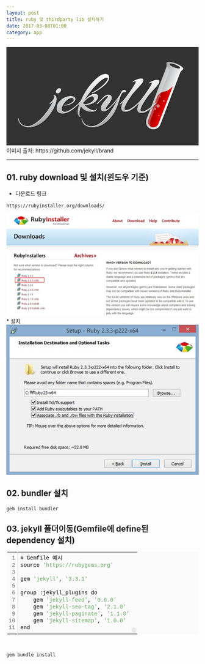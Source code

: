 ```yaml
---
layout: post
title: ruby 및 thirdparty lib 설치하기
date: 2017-03-08T01:00
category: app
---
```


<img class="fit image" src="/images/jekyll-logo-dark-solid.png">
이미지 출처: https://github.com/jekyll/brand

---

## 01. ruby download 및 설치(윈도우 기준)
* 다운로드 링크
```
https://rubyinstaller.org/downloads/
```
<img class="fit image" src="/images/post/jekyll01.jpg">
* 설치
<img class="fit image" src="/images/post/jekyll02.jpg">
 

## 02. bundler 설치

```
gem install bundler
```

## 03. jekyll 폴더이동(Gemfile에 define된 dependency 설치)
<p></p><div class="colorscripter-code" style="color:#010101; font-family:Consolas, 'Liberation Mono', Menlo, Courier, monospace !important; position:relative !important; overflow:auto"><table class="colorscripter-code-table __se_tbl_ext" style="margin:0; padding:0; border:none; background-color:#fafafa; border-radius:4px;" cellspacing="0" cellpadding="0"><tbody><tr><td style="padding:6px; border-right:2px solid #e5e5e5"><div style="margin: 0px; padding: 0px; word-break: normal; text-align: right; color: rgb(102, 102, 102); line-height: 130%;"><div style="line-height:130%">1</div><div style="line-height:130%">2</div><div style="line-height:130%">3</div><div style="line-height:130%">4</div><div style="line-height:130%">5</div><div style="line-height:130%">6</div><div style="line-height:130%">7</div><div style="line-height:130%">8</div><div style="line-height:130%">9</div><div style="line-height:130%">10</div><div style="line-height:130%">11</div></div></td><td style="padding:6px 0"><div style="margin: 0px; padding: 0px; line-height: 130%;"><div style="padding:0 6px; white-space:pre; line-height:130%">#&nbsp;Gemfile&nbsp;예시</div><div style="padding:0 6px; white-space:pre; line-height:130%">source&nbsp;<span style="color:#63a35c">'https://rubygems.org'</span></div><div style="padding:0 6px; white-space:pre; line-height:130%">&nbsp;</div><div style="padding:0 6px; white-space:pre; line-height:130%">gem&nbsp;<span style="color:#63a35c">'jekyll'</span>,&nbsp;<span style="color:#63a35c">'3.3.1'</span></div><div style="padding:0 6px; white-space:pre; line-height:130%">&nbsp;</div><div style="padding:0 6px; white-space:pre; line-height:130%">group&nbsp;:jekyll_plugins&nbsp;do</div><div style="padding:0 6px; white-space:pre; line-height:130%">&nbsp;&nbsp;&nbsp;&nbsp;gem&nbsp;<span style="color:#63a35c">'jekyll-feed'</span>,&nbsp;<span style="color:#63a35c">'0.6.0'</span></div><div style="padding:0 6px; white-space:pre; line-height:130%">&nbsp;&nbsp;&nbsp;&nbsp;gem&nbsp;<span style="color:#63a35c">'jekyll-seo-tag'</span>,&nbsp;<span style="color:#63a35c">'2.1.0'</span></div><div style="padding:0 6px; white-space:pre; line-height:130%">&nbsp;&nbsp;&nbsp;&nbsp;gem&nbsp;<span style="color:#63a35c">'jekyll-paginate'</span>,&nbsp;<span style="color:#63a35c">'1.1.0'</span></div><div style="padding:0 6px; white-space:pre; line-height:130%">&nbsp;&nbsp;&nbsp;&nbsp;gem&nbsp;<span style="color:#63a35c">'jekyll-sitemap'</span>,&nbsp;<span style="color:#63a35c">'1.0.0'</span></div><div style="padding:0 6px; white-space:pre; line-height:130%">end</div></div></td><td style="vertical-align:bottom; padding:0 2px 4px 0"><a href="http://colorscripter.com/info#e" target="_blank" style="text-decoration:none; color:white"><span style="font-size: 9px; word-break: normal; background-color: rgb(229, 229, 229); border-radius: 10px; padding: 1px;">cs</span></a></td></tr></tbody></table></div><p><br></p>

```
gem bundle install
```
